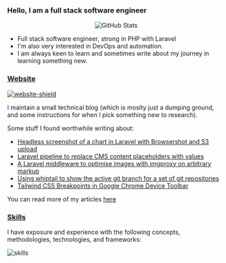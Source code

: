 ### Hello, I am a full stack software engineer

<p align="center"><img alt="GitHub Stats" src="https://github-readme-stats.vercel.app/api?username=alistaircol&count_private=true&show_icons=true&hide=issues,contribs,prs&custom_title=Ally+on+GitHub&disable_animations=true&title_color=58a6ff&icon_color=ffffff&text_color=ffffff&bg_color=0D1117&border_color=30363D" /></p>

* Full stack software engineer, strong in PHP with Laravel
* I'm also very interested in DevOps and automation.
* I am always keen to learn and sometimes write about my journey in learning something new.

### [Website](https://ac93.uk)

[![website-shield](https://img.shields.io/website?url=http%3A%2F%2Fac93.uk)](https://ac93.uk)

I maintain a small technical blog (which is moslty just a dumping ground, and some instructions for when I pick something new to research).

Some stuff I found worthwhile writing about:


<!-- BLOG-POST-LIST:START -->
- [Headless screenshot of a chart in Laravel with Browsershot and S3 upload](https://ac93.uk/articles/laravel-chartjs-blade-browsershot/)
- [Laravel pipeline to replace CMS content placeholders with values](https://ac93.uk/articles/laravel-pipeline-placeholder-cms-accessor/)
- [A Laravel middleware to optimise images with imgproxy on arbitrary markup](https://ac93.uk/articles/laravel-response-middleware-optimise-images-with-imgproxy/)
- [Using whiptail to show the active git branch for a set of git repositories](https://ac93.uk/articles/whiptail-list-git-repositories-branches-and-jump-to-tmux-window/)
- [Tailwind CSS Breakpoints in Google Chrome Device Toolbar](https://ac93.uk/articles/tailwind-breakpoint-google-chrome-devices/)
<!-- BLOG-POST-LIST:END -->

You can read more of my articles [here](https://ac93.uk/articles)

### [Skills](https://github.com/alistaircol/skills)

I have exposure and experience with the following concepts, methodologies, technologies, and frameworks:

![skills](https://static.ac93.uk/resume/skills.png)
